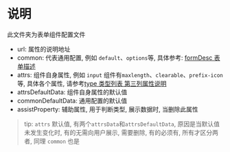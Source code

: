 # 说明

此文件夹为表单组件配置文件

- url: 属性的说明地址
- common: 代表通用配置, 例如 `default`、`options`等, 具体参考: [formDesc 表单描述](https://www.yuque.com/chaojie-vjiel/vbwzgu/iw5dzf)
- attrs: 组件自身属性, 例如 `input` 组件有`maxlength`、`clearable`、`prefix-icon`等, 具体各个属性, 请参考[type 类型列表 第三列属性说明](https://www.yuque.com/chaojie-vjiel/vbwzgu/kz163g)
- attrsDefaultData: 组件自身属性的默认值
- commonDefaultData: 通用配置的默认值
- assistProperty: 辅助属性, 用于判断类型, 展示数据时, 当删除此属性

> tip: `attrs` 默认值, 有两个`attrsData`和`attrsDefaultData`, 原因是当默认值未发生变化时, 有的无需向用户展示, 需要删除, 有的必须有, 所有才区分两者, 同理 `common` 也是
